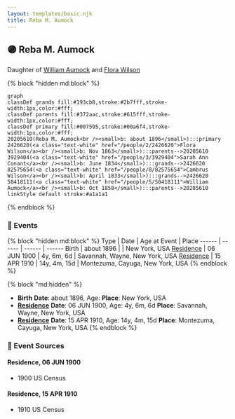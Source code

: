 ```yaml
---
layout: templates/basic.njk
title: Reba M. Aumock
---
```

## 🟣 Reba M. Aumock

Daughter of [William Aumock](/people/5/50418111) and [Flora Wilson](/people/2/2426620)

{% block "hidden md:block" %}
```mermaid
graph
classDef grands fill:#193cb8,stroke:#2b7fff,stroke-width:1px,color:#fff;
classDef parents fill:#372aac,stroke:#615fff,stroke-width:1px,color:#fff;
classDef primary fill:#007595,stroke:#00a6f4,stroke-width:1px,color:#fff;
20205610(Reba M. Aumock<br /><small>b: about 1896</small>):::primary
2426620(<a class="text-white" href="/people/2/2426620">Flora Wilson</a><br /><small>b: Nov 1863</small>):::parents-->20205610
3929404(<a class="text-white" href="/people/3/3929404">Sarah Ann Conant</a><br /><small>b: June 1834</small>):::grands-->2426620
82575654(<a class="text-white" href="/people/8/82575654">Cambrus Wilson</a><br /><small>b: April 1833</small>):::grands-->2426620
50418111(<a class="text-white" href="/people/5/50418111">William Aumock</a><br /><small>b: Oct 1858</small>):::parents-->20205610
linkStyle default stroke:#a1a1a1
```
{% endblock %}

### 📆 Events

{% block "hidden md:block" %}
Type | Date | Age at Event | Place
------ | ------ | ------ | ------
Birth | about 1896 |  | New York, USA
[Residence](#event-event-0) | 06 JUN 1900 | 4y, 6m, 6d | Savannah, Wayne, New York, USA
[Residence](#event-event-1) | 15 APR 1910 | 14y, 4m, 15d | Montezuma, Cayuga, New York, USA
{% endblock %}

{% block "md:hidden" %}
- **Birth**
**Date**: about 1896, Age:
**Place**: New York, USA
- **[Residence](#event-event-0)**
**Date**: 06 JUN 1900, Age: 4y, 6m, 6d
**Place**: Savannah, Wayne, New York, USA
- **[Residence](#event-event-1)**
**Date**: 15 APR 1910, Age: 14y, 4m, 15d
**Place**: Montezuma, Cayuga, New York, USA
{% endblock %}

### 📰 Event Sources

#### <a id="event-event-0"></a> Residence, 06 JUN 1900
* 1900 US Census

#### <a id="event-event-1"></a> Residence, 15 APR 1910
* 1910 US Census
